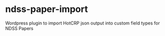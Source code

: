 # ndss-paper-import
Wordpress plugin to import HotCRP json output into custom field types for NDSS Papers
